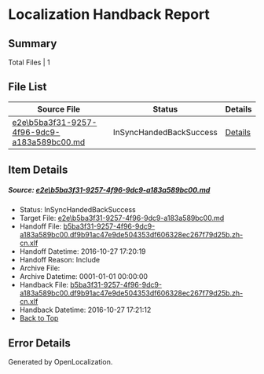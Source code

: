 # <a name='report-top'></a> Localization Handback Report

## Summary
 Total Files | 1

## File List
 Source File | Status | Details 
 ----------- | ------ | ------- 
 [e2e\b5ba3f31-9257-4f96-9dc9-a183a589bc00.md](https://github.com/OpenLocalizationTestOrg/ol-test0/blob/977583be131d960c1d0e617e5db18e96bae834ba/e2e/b5ba3f31-9257-4f96-9dc9-a183a589bc00.md) | InSyncHandedBackSuccess | [Details](#e2717fc1551eee7d14cc618fdf762f41e9c92a551)

## Item Details
##### <a name='e2717fc1551eee7d14cc618fdf762f41e9c92a551'></a> Source: [e2e\b5ba3f31-9257-4f96-9dc9-a183a589bc00.md](https://github.com/OpenLocalizationTestOrg/ol-test0/blob/977583be131d960c1d0e617e5db18e96bae834ba/e2e/b5ba3f31-9257-4f96-9dc9-a183a589bc00.md)
* Status: InSyncHandedBackSuccess
* Target File: [e2e\b5ba3f31-9257-4f96-9dc9-a183a589bc00.md](https://github.com/OpenLocalizationTestOrg/ol-test0-zhcn/blob/3754dd2ddc0db4aa909c77d98fd508c5afc2ed13/e2e/b5ba3f31-9257-4f96-9dc9-a183a589bc00.md)
* Handoff File: [b5ba3f31-9257-4f96-9dc9-a183a589bc00.df9b91ac47e9de504353df606328ec267f79d25b.zh-cn.xlf](https://github.com/OpenLocalizationTestOrg/ol-test0-handoff/blob/a17c656c902ac5918d8f962385520ffe6daa6001/ol-handoff/OpenLocalizationTestOrg/ol-test0-zhcn/shujia/ht/b5ba3f31-9257-4f96-9dc9-a183a589bc00.df9b91ac47e9de504353df606328ec267f79d25b.zh-cn.xlf)
* Handoff Datetime: 2016-10-27 17:20:19
* Handoff Reason: Include
* Archive File: 
* Archive Datetime: 0001-01-01 00:00:00
* Handback File: [b5ba3f31-9257-4f96-9dc9-a183a589bc00.df9b91ac47e9de504353df606328ec267f79d25b.zh-cn.xlf](https://github.com/OpenLocalizationTestOrg/ol-test0-handback/blob/29163f0c8591a8e9eed328494279416a4c94ab5a/ol-handback/OpenLocalizationTestOrg/ol-test0-zhcn/shujia/ht/b5ba3f31-9257-4f96-9dc9-a183a589bc00.df9b91ac47e9de504353df606328ec267f79d25b.zh-cn.xlf)
* Handback Datetime: 2016-10-27 17:21:12
* [Back to Top](#report-top)


## Error Details

Generated by OpenLocalization.
